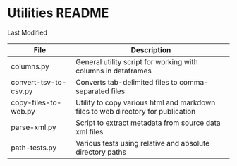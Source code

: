 # Utilities README
Last Modified

| File | Description                                                                      |
| -- |----------------------------------------------------------------------------------|
| columns.py | General utility script for working with columns in dataframes                    |
| convert-tsv-to-csv.py | Converts tab-delimited files to comma-separated files                            |
| copy-files-to-web.py | Utility to copy various html and markdown files to web directory for publication |
| parse-xml.py | Script to extract metadata from source data xml files                            |
| path-tests.py | Various tests using relative and absolute directory paths                        |
